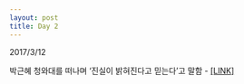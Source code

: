 ```yaml
---
layout: post
title: Day 2
---
```

2017/3/12


박근혜 청와대를 떠나며 ‘진실이 밝혀진다고 믿는다’고 말함 - [[LINK]](http://news.khan.co.kr/kh_news/khan_art_view_test.html?artid=201703122246015&code=940100)
